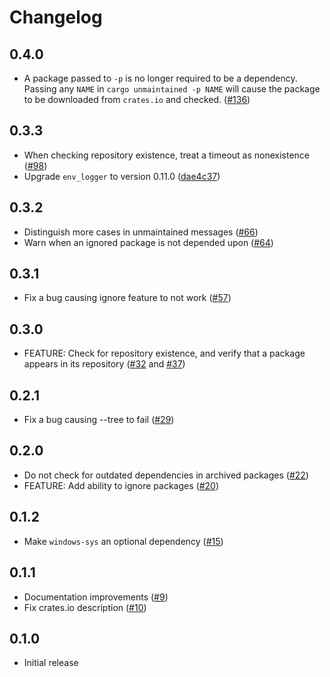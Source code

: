 # Changelog

## 0.4.0

- A package passed to `-p` is no longer required to be a dependency. Passing any `NAME` in `cargo unmaintained -p NAME` will cause the package to be downloaded from `crates.io` and checked. ([#136](https://github.com/trailofbits/cargo-unmaintained/pull/136))

## 0.3.3

- When checking repository existence, treat a timeout as nonexistence ([#98](https://github.com/trailofbits/cargo-unmaintained/pull/98))
- Upgrade `env_logger` to version 0.11.0 ([dae4c37](https://github.com/trailofbits/cargo-unmaintained/commit/dae4c373b71ee73a8b9fe37f0c95fc617267c0f9))

## 0.3.2

- Distinguish more cases in unmaintained messages ([#66](https://github.com/trailofbits/cargo-unmaintained/pull/66))
- Warn when an ignored package is not depended upon ([#64](https://github.com/trailofbits/cargo-unmaintained/pull/64))

## 0.3.1

- Fix a bug causing ignore feature to not work ([#57](https://github.com/trailofbits/cargo-unmaintained/pull/57))

## 0.3.0

- FEATURE: Check for repository existence, and verify that a package appears in its repository ([#32](https://github.com/trailofbits/cargo-unmaintained/pull/32) and [#37](https://github.com/trailofbits/cargo-unmaintained/pull/37))

## 0.2.1

- Fix a bug causing --tree to fail ([#29](https://github.com/trailofbits/cargo-unmaintained/pull/29))

## 0.2.0

- Do not check for outdated dependencies in archived packages ([#22](https://github.com/trailofbits/cargo-unmaintained/pull/22))
- FEATURE: Add ability to ignore packages ([#20](https://github.com/trailofbits/cargo-unmaintained/pull/20))

## 0.1.2

- Make `windows-sys` an optional dependency ([#15](https://github.com/trailofbits/cargo-unmaintained/pull/15))

## 0.1.1

- Documentation improvements ([#9](https://github.com/trailofbits/cargo-unmaintained/pull/9))
- Fix crates.io description ([#10](https://github.com/trailofbits/cargo-unmaintained/pull/10))

## 0.1.0

- Initial release
